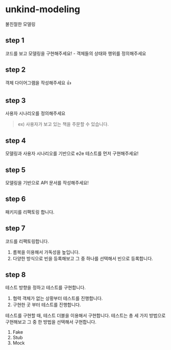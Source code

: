 # unkind-modeling
불친절한 모델링

## step 1

코드를 보고 모델링을 구현해주세요! - 객체들의 상태와 행위를 정의해주세요

## step 2

객체 다이어그램을 작성해주세요 👍

## step 3

사용자 시나리오를 정의해주세요

> ex) 사용자가 보고 있는 책을 주문할 수 있습니다.

## step 4

모델링과 사용자 시나리오를 기반으로 e2e 테스트를 먼저 구현해주세요!

## step 5

모델링을 기반으로 API 문서를 작성해주세요!

## step 6

패키지를 리팩토링 합니다.

## step 7

코드를 리팩토링합니다.

1. 롬복을 이용해서 가독성을 높입니다.
2. 다양한 방식으로 빈을 등록해보고 그 중 하나를 선택해서 빈으로 등록합니다.

## step 8

테스트 방향을 정하고 테스트를 구현합니다.

1. 협력 객체가 없는 상황부터 테스트를 진행합니다.
2. 구현한 곳 부터 테스트를 진행합니다.

테스트를 구현할 때, 테스트 더블을 이용해서 구현합니다. 테스트는 총 세 가지 방법으로 구현해보고 그 중 한 방법을 선택해서 구현합니다.

1. Fake
2. Stub
3. Mock
